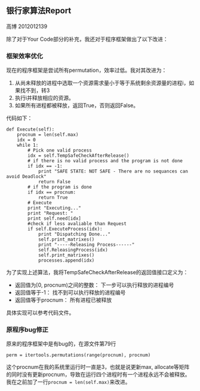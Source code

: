 ## 银行家算法Report

高博 2012012139

除了对于Your Code部分的补充，我还对于程序框架做出了以下改进：

### 框架效率优化
现在的程序框架是尝试所有permutation，效率过低。我对其改进为：

1. 从尚未释放的进程中选取一个资源需求量小于等于系统剩余资源量的进程i，如果找不到，转3
2. 执行i并释放相应的资源。
3. 如果所有进程都被释放，返回True，否则返回False。

代码如下：
```
def Execute(self):
    procnum = len(self.max)
    idx = 0
    while 1:
        # Pick one valid process
        idx = self.TempSafeCheckAfterRelease()
        # if there is no valid process and the program is not done
        if idx == -1:
            print "SAFE STATE: NOT SAFE - There are no sequances can avoid Deadlock"
            return False
        # if the program is done
        if idx == procnum:
            return True
        # Execute
        print "Executing..."
        print "Request: "
        print self.need[idx]
        #check if less avaliable than Request
        if self.ExecuteProcess(idx):
            print "Dispatching Done..."
            self.print_matrixes()
            print "-----Releasing Process------"
            self.ReleasingProcess(idx)
            self.print_matrixes()
            processes.append(idx)
```

为了实现上述算法，我将TempSafeCheckAfterRelease的返回值接口定义为：
+ 返回值为[0, procnum)之间的整数： 下一步可以执行释放的进程编号
+ 返回值等于-1： 找不到可以执行释放的进程编号
+ 返回值等于procnum： 所有进程已被释放

具体实现可以参考代码文件。

### 原程序bug修正
原来的程序框架中是有bug的，在源文件第79行
```
perm = itertools.permutations(range(procnum), procnum)
```
这个procnum在我的系统里运行时一直是3，也就是说更新max, allocate等矩阵的同时没有更新procnum，导致在运行四个进程时有一个进程永远不会被释放。我在之前加了一行```procnum = len(self.max)```来改进。
